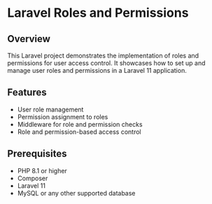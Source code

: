 # Laravel Roles and Permissions

## Overview
This Laravel project demonstrates the implementation of roles and permissions for user access control. It showcases how to set up and manage user roles and permissions in a Laravel 11 application.

## Features
- User role management
- Permission assignment to roles
- Middleware for role and permission checks
- Role and permission-based access control

## Prerequisites
- PHP 8.1 or higher
- Composer
- Laravel 11
- MySQL or any other supported database

